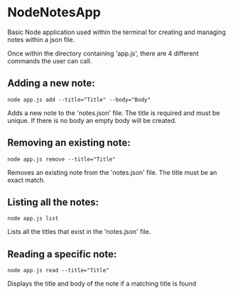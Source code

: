 # NodeNotesApp

Basic Node application used within the terminal for creating and managing notes within a json file.

Once within the directory containing 'app.js', there are 4 different commands the user can call.

  ## Adding a new note:

  `node app.js add --title="Title" --body="Body"`

  Adds a new note to the 'notes.json' file. 
  The title is required and must be unique.
  If there is no body an empty body will be created.

  ## Removing an existing note:

  `node app.js remove --title="Title"`

  Removes an existing note from the 'notes.json' file.
  The title must be an exact match.

  ## Listing all the notes:

  `node app.js list`

  Lists all the titles that exist in the 'notes.json' file.

  ## Reading a specific note:

  `node app.js read --title="Title"`

  Displays the title and body of the note if a matching title is found
